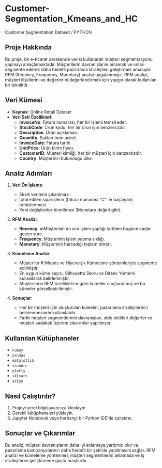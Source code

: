 # Customer-Segmentation_Kmeans_and_HC
 Customer Segmentation Dataset / PYTHON
## Proje Hakkında

Bu proje, bir e-ticaret perakende verisi kullanarak müşteri segmentasyonu yapmayı amaçlamaktadır. Müşterilerin davranışlarını anlamak ve onları segmente ederek daha hedefli pazarlama stratejileri geliştirmek amacıyla RFM (Recency, Frequency, Monetary) analizi uygulanmıştır. RFM analizi, müşteri ilişkilerini ve değerlerini değerlendirmek için yaygın olarak kullanılan bir tekniktir.

## Veri Kümesi

- **Kaynak**: Online Retail Dataset
- **Veri Seti Özellikleri**:
  - **InvoiceNo**: Fatura numarası, her bir işlemi temsil eder.
  - **StockCode**: Ürün kodu, her bir ürün için benzersizdir.
  - **Description**: Ürün açıklaması.
  - **Quantity**: Satılan ürün adedi.
  - **InvoiceDate**: Fatura tarihi.
  - **UnitPrice**: Ürün birim fiyatı.
  - **CustomerID**: Müşteri kimliği, her bir müşteri için benzersizdir.
  - **Country**: Müşterinin bulunduğu ülke.

## Analiz Adımları

1. **Veri Ön İşleme**:
   - Eksik verilerin çıkarılması.
   - İptal edilen siparişlerin (fatura numarası "C" ile başlayan) temizlenmesi.
   - Yeni değişkenler türetilmesi (Monetary değeri gibi).

2. **RFM Analizi**:
   - **Recency**: æMüşterinin en son işlem yaptığı tarihten bugüne kadar geçen süre.
   - **Frequency**: Müşterinin işlem yapma sıklığı.
   - **Monetary**: Müşterinin harcadığı toplam miktar.

3. **Kümeleme Analizi**:
   - Müşteriler K-Means ve Hiyerarşik Kümeleme yöntemleriyle segmente edilmiştir.
   - En uygun küme sayısı, Silhouette Skoru ve Dirsek Yöntemi kullanılarak belirlenmiştir.
   - Müşterilerin RFM özelliklerine göre kümeler oluşturulmuş ve bu kümeler görselleştirilmiştir.

4. **Sonuçlar**:
   - Her bir müşteri için oluşturulan kümeler, pazarlama stratejilerinin belirlenmesinde kullanılabilir.
   - Farklı müşteri segmentlerinin davranışları, elde ettikleri değerler ve müşteri sadakati üzerine çıkarımlar yapılmıştır.

## Kullanılan Kütüphaneler

- `numpy`
- `pandas`
- `matplotlib`
- `seaborn`
- `plotly`
- `sklearn`
- `scipy`

## Nasıl Çalıştırılır?

1. Projeyi yerel bilgisayarınıza klonlayın.
2. Gerekli kütüphaneleri yükleyin.
3. Jupyter Notebook veya herhangi bir Python IDE'de çalıştırın.

## Sonuçlar ve Çıkarımlar

Bu analiz, müşteri davranışlarını daha iyi anlamaya yardımcı olur ve pazarlama kampanyalarının daha hedefli bir şekilde yapılmasını sağlar. RFM analizi ve kümeleme yöntemleri, müşteri segmentlerini anlamada ve iş stratejilerini geliştirmede güçlü araçlardır.

 
